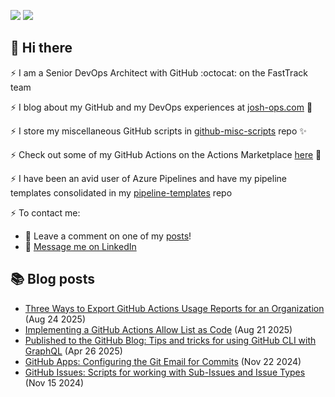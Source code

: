 <a href="https://josh-ops.com"><img src="https://img.shields.io/static/v1?label=blog&message=josh-ops.com&color=teal"></a> <a href="https://www.linkedin.com/in/joshua-johanning/"><img src="https://img.shields.io/static/v1?label=LinkedIn&message=profile&color=blue"></a>

## 👋 Hi there

⚡ I am a Senior DevOps Architect with GitHub :octocat: on the FastTrack team

⚡ I blog about my GitHub and my DevOps experiences at [josh-ops.com](https://josh-ops.com) 📖

⚡ I store my miscellaneous GitHub scripts in [github-misc-scripts](https://github.com/joshjohanning/github-misc-scripts) repo ✨

⚡ Check out some of my GitHub Actions on the Actions Marketplace [here](https://github.com/marketplace?type=actions&query=joshjohanning) 🚀

⚡ I have been an avid user of Azure Pipelines and have my pipeline templates consolidated in my [pipeline-templates](https://github.com/joshjohanning/pipeline-templates) repo

⚡ To contact me:

- 🌱 Leave a comment on one of my [posts](https://josh-ops.com)!
- 🌱 [Message me on LinkedIn](https://www.linkedin.com/in/joshua-johanning/)

## 📚 Blog posts

<ul>
<!-- BLOG-POST-LIST:START -->
<li><a href="https://josh-ops.com/posts/github-actions-export-actions-usage/">Three Ways to Export GitHub Actions Usage Reports for an Organization</a> (Aug 24 2025)</li><li><a href="https://josh-ops.com/posts/github-actions-allow-list-as-code/">Implementing a GitHub Actions Allow List as Code</a> (Aug 21 2025)</li><li><a href="https://josh-ops.com/posts/github-blog-post-graphql/">Published to the GitHub Blog: Tips and tricks for using GitHub CLI with GraphQL</a> (Apr 26 2025)</li><li><a href="https://josh-ops.com/posts/github-apps-commit-email/">GitHub Apps: Configuring the Git Email for Commits</a> (Nov 22 2024)</li><li><a href="https://josh-ops.com/posts/github-sub-issues-and-issue-types/">GitHub Issues: Scripts for working with Sub-Issues and Issue Types</a> (Nov 15 2024)</li>
<!-- BLOG-POST-LIST:END -->
</ul>

<!--
**joshjohanning/joshjohanning** is a ✨ _special_ ✨ repository because its `README.md` (this file) appears on your GitHub profile.

Here are some ideas to get you started:

- 🔭 I’m currently working on ...
- 🌱 I’m currently learning ...
- 👯 I’m looking to collaborate on ...
- 🤔 I’m looking for help with ...
- 💬 Ask me about ...
- 📫 How to reach me: ...
- 😄 Pronouns: ...
- ⚡ Fun fact: ...
-->
